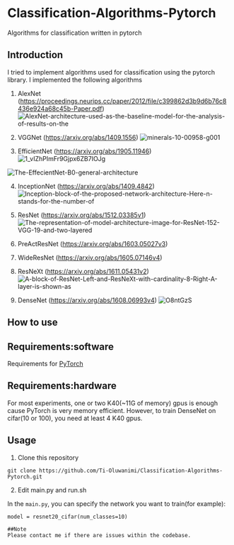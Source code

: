 # Classification-Algorithms-Pytorch
Algorithms for classification written in pytorch

## Introduction
I tried to implement algorithms used for classification using the pytorch library. I implemented the following algorithms

1. AlexNet (https://proceedings.neurips.cc/paper/2012/file/c399862d3b9d6b76c8436e924a68c45b-Paper.pdf)
![AlexNet-architecture-used-as-the-baseline-model-for-the-analysis-of-results-on-the](https://user-images.githubusercontent.com/45424924/137968374-5f74905f-9469-4cce-88e4-4c7f3c34e78a.png)

2. VGGNet (https://arxiv.org/abs/1409.1556)
![minerals-10-00958-g001](https://user-images.githubusercontent.com/45424924/137968570-9a8c82e5-381c-44dd-b9cb-352010c141d1.png)

3. EfficientNet (https://arxiv.org/abs/1905.11946)![1_vIZhPImFr9Gjpx6ZB7IOJg](https://user-images.githubusercontent.com/45424924/137969852-6e203b55-3551-478d-88b8-f0bdb810fa6a.png)

![The-EffecientNet-B0-general-architecture](https://user-images.githubusercontent.com/45424924/137968794-7c3ff4d0-767f-4a0c-9de5-675017e483b2.png)

4. InceptionNet (https://arxiv.org/abs/1409.4842)
![Inception-block-of-the-proposed-network-architecture-Here-n-stands-for-the-number-of](https://user-images.githubusercontent.com/45424924/137969121-1492f2b6-3f82-47e2-8694-90836c5d8977.png)

5. ResNet (https://arxiv.org/abs/1512.03385v1)
![The-representation-of-model-architecture-image-for-ResNet-152-VGG-19-and-two-layered](https://user-images.githubusercontent.com/45424924/137969235-e6fcd5e9-93f4-4dcf-91ca-6002486e49e1.png)

6. PreActResNet (https://arxiv.org/abs/1603.05027v3)

7. WideResNet (https://arxiv.org/abs/1605.07146v4)

8. ResNeXt (https://arxiv.org/abs/1611.05431v2)
![A-block-of-ResNet-Left-and-ResNeXt-with-cardinality-8-Right-A-layer-is-shown-as](https://user-images.githubusercontent.com/45424924/137970060-17a8fa0e-5515-4087-b7f1-1b5e13db67df.png)

9. DenseNet (https://arxiv.org/abs/1608.06993v4)
![O8ntGzS](https://user-images.githubusercontent.com/45424924/137970247-1d4c673f-ba4f-484e-8515-ca52b46602c6.png)


## How to use

## Requirements:software
Requirements for [PyTorch](http://pytorch.org/)

## Requirements:hardware
For most experiments, one or two K40(~11G of memory) gpus is enough cause PyTorch is very memory efficient. However,
to train DenseNet on cifar(10 or 100), you need at least 4 K40 gpus.

## Usage
1. Clone this repository

```
git clone https://github.com/Ti-Oluwanimi/Classification-Algorithms-Pytorch.git
```

2. Edit main.py and run.sh

In the ```main.py```, you can specify the network you want to train(for example):

```
model = resnet20_cifar(num_classes=10)

##Note
Please contact me if there are issues within the codebase. 
